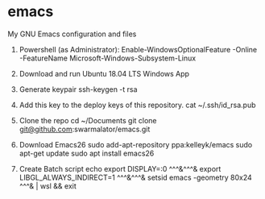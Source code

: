# emacs
My GNU Emacs configuration and files

1. Powershell (as Administrator):
Enable-WindowsOptionalFeature -Online -FeatureName Microsoft-Windows-Subsystem-Linux

2. Download and run Ubuntu 18.04 LTS Windows App

3. Generate keypair
ssh-keygen -t rsa

4. Add this key to the deploy keys of this repository.
cat ~/.ssh/id_rsa.pub

5. Clone the repo
cd ~/Documents
git clone git@github.com:swarmalator/emacs.git

6. Download Emacs26
sudo add-apt-repository ppa:kelleyk/emacs
sudo apt-get update
sudo apt install emacs26

7. Create Batch script
echo export DISPLAY=:0 ^^^&^^^& export LIBGL_ALWAYS_INDIRECT=1 ^^^&^^^& setsid emacs -geometry 80x24 ^^^& | wsl && exit
